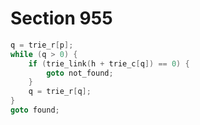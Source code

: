 # Section 955

```c << If all characters of the family fit relative to |h|, then |goto found|, otherwise |goto not_found| >>=
q = trie_r[p];
while (q > 0) {
    if (trie_link(h + trie_c[q]) == 0) {
        goto not_found;
    }
    q = trie_r[q];
}
goto found;
```
